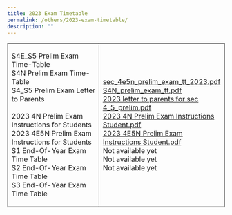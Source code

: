 ```yaml
---
title: 2023 Exam Timetable
permalink: /others/2023-exam-timetable/
description: ""
---
```

<table style="border-collapse: collapse; width: 100%;" border="1">
<tbody>
<tr>
<td style="width: 50%;">
<p>S4E_S5 Prelim Exam Time-Table<br>S4N Prelim Exam Time-Table<br>S4_S5 Prelim Exam Letter to Parents <br><br>2023 4N Prelim Exam Instructions for Students<br>2023 4E5N Prelim Exam Instructions for Students<br>S1 End-Of-Year Exam Time Table<br>S2 End-Of-Year Exam Time Table<br>S3 End-Of-Year Exam Time Table</p>
</td>
<td style="width: 50%;">
<p><a class="refobj" href="/files/sec_4e5n_prelim_exam_tt_2023_updated14aug.pdf">sec_4e5n_prelim_exam_tt_2023.pdf</a><br><a class="refobj" href="/files/sec_4n_prelim_exam_tt_2023_updated.pdf">S4N_prelim_exam_tt.pdf</a><br><a class="refobj" href="/files/2023_letter_to_parents_for_sec 4_5_prelim.pdf">2023 letter to parents for sec 4_5_prelim.pdf</a>
<br><a class="refobj" href="/files/2023_4n_prelim_exam_instructions_studentsupdated19jul.pdf">2023 4N Prelim Exam Instructions Student.pdf </a>
<br><a class="refobj" href="/files/2023_4e5n_prelim_exam_instructions_students(updated15aug).pdf">2023 4E5N Prelim Exam Instructions Student.pdf </a><br>Not available yet<br>Not available yet<br>Not available yet</p></td>
</tr>
</tbody>
</table>